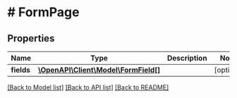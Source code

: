 # # FormPage

## Properties

Name | Type | Description | Notes
------------ | ------------- | ------------- | -------------
**fields** | [**\OpenAPI\Client\Model\FormField[]**](FormField.md) |  | [optional]

[[Back to Model list]](../../README.md#models) [[Back to API list]](../../README.md#endpoints) [[Back to README]](../../README.md)

